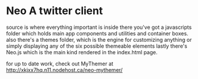 Neo
A twitter client
===================================================

source is where everything important is
inside there you've got a javascripts folder which holds main app components and utilities and container boxes.
also there's a themes folder, which is the engine for customizing anything or simply displaying any of the six possible themeable elements
lastly there's Neo.js which is the main kind rendered in the index.html page.

for up to date work, check out MyThemer at http://xkjxx7hq.n11.nodehost.ca/neo-mythemer/  